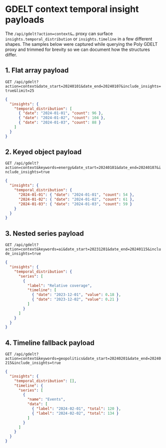 # GDELT context temporal insight payloads

The `/api/gdelt?action=context&…` proxy can surface `insights.temporal_distribution` or `insights.timeline` in a few different shapes. The samples below were captured while querying the Poly GDELT proxy and trimmed for brevity so we can document how the structures differ.

## 1. Flat array payload

`GET /api/gdelt?action=context&date_start=20240101&date_end=20240107&include_insights=true&limit=25`

```json
{
  "insights": {
    "temporal_distribution": [
      { "date": "2024-01-01", "count": 96 },
      { "date": "2024-01-02", "count": 104 },
      { "date": "2024-01-03", "count": 88 }
    ]
  }
}
```

## 2. Keyed object payload

`GET /api/gdelt?action=context&keywords=energy&date_start=20240101&date_end=20240107&include_insights=true`

```json
{
  "insights": {
    "temporal_distribution": {
      "2024-01-01": { "date": "2024-01-01", "count": 54 },
      "2024-01-02": { "date": "2024-01-02", "count": 61 },
      "2024-01-03": { "date": "2024-01-03", "count": 59 }
    }
  }
}
```

## 3. Nested series payload

`GET /api/gdelt?action=context&keywords=ai&date_start=20231201&date_end=20240115&include_insights=true`

```json
{
  "insights": {
    "temporal_distribution": {
      "series": [
        {
          "label": "Relative coverage",
          "timeline": [
            { "date": "2023-12-01", "value": 0.18 },
            { "date": "2023-12-02", "value": 0.21 }
          ]
        }
      ]
    }
  }
}
```

## 4. Timeline fallback payload

`GET /api/gdelt?action=context&keywords=geopolitics&date_start=20240201&date_end=20240215&include_insights=true`

```json
{
  "insights": {
    "temporal_distribution": [],
    "timeline": {
      "series": [
        {
          "name": "Events",
          "data": [
            { "label": "2024-02-01", "total": 120 },
            { "label": "2024-02-02", "total": 134 }
          ]
        }
      ]
    }
  }
}
```
